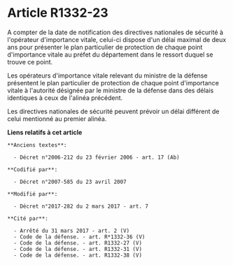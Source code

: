 # Article R1332-23

A compter de la date de notification des directives nationales de sécurité à l'opérateur d'importance vitale, celui-ci
dispose d'un délai maximal de deux ans pour présenter le plan particulier de protection de chaque point d'importance vitale
au préfet du département dans le ressort duquel se trouve ce point.

Les opérateurs d'importance vitale relevant du ministre de la défense présentent le plan particulier de protection de chaque
point d'importance vitale à l'autorité désignée par le ministre de la défense dans des délais identiques à ceux de l'alinéa
précédent.

Les directives nationales de sécurité peuvent prévoir un délai différent de celui mentionné au premier alinéa.

**Liens relatifs à cet article**

	**Anciens textes**:

	  - Décret n°2006-212 du 23 février 2006 - art. 17 (Ab)

	**Codifié par**:

	  - Décret n°2007-585 du 23 avril 2007

	**Modifié par**:

	  - Décret n°2017-282 du 2 mars 2017 - art. 7

	**Cité par**:

	  - Arrêté du 31 mars 2017 - art. 2 (V)
	  - Code de la défense. - art. R*1332-36 (V)
	  - Code de la défense. - art. R1332-27 (V)
	  - Code de la défense. - art. R1332-31 (V)
	  - Code de la défense. - art. R1332-38 (V)
